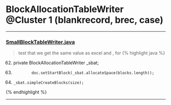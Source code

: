 # BlockAllocationTableWriter @Cluster 1 (blankrecord, brec, case)

***

### [SmallBlockTableWriter.java](https://searchcode.com/codesearch/view/15642264/)
> test that we get the same value as excel and , for 
{% highlight java %}
62. private BlockAllocationTableWriter _sbat;
91.             doc.setStartBlock(_sbat.allocateSpace(blocks.length));
98.     _sbat.simpleCreateBlocks(size);
{% endhighlight %}

***


